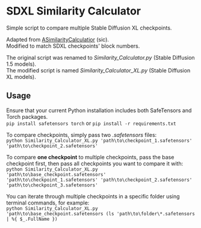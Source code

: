 # SDXL Similarity Calculator
Simple script to compare multiple Stable Diffusion XL checkpoints.

Adapted from [ASimilarityCalculatior](https://huggingface.co/JosephusCheung/ASimilarityCalculatior) (sic).\
Modified to match SDXL checkpoints' block numbers.

The original script was renamed to _Similarity_Calculator.py_ (Stable Diffusion 1.5 models).\
The modified script is named _Similarity_Calculator_XL.py_ (Stable Diffusion XL models).

## Usage

Ensure that your current Python installation includes both SafeTensors and Torch packages.\
`pip install safetensors torch`  or  `pip install -r requirements.txt`

To compare checkpoints, simply pass two _.safetensors_ files:\
`python Similarity_Calculator_XL.py 'path\to\checkpoint_1.safetensors' 'path\to\checkpoint_2.safetensors'`

To compare __one checkpoint__ to multiple checkpoints, pass the base checkpoint first, then pass all checkpoints you want to compare it with:\
`python Similarity_Calculator_XL.py 'path\to\base_checkpoint.safetensors' 'path\to\checkpoint_1.safetensors' 'path\to\checkpoint_2.safetensors' 'path\to\checkpoint_3.safetensors'`

You can iterate through multiple checkpoints in a specific folder using terminal commands, for example:\
`python Similarity_Calculator_XL.py 'path\to\base_checkpoint.safetensors (ls 'path\to\folder\*.safetensors | %{ $_.FullName })`
